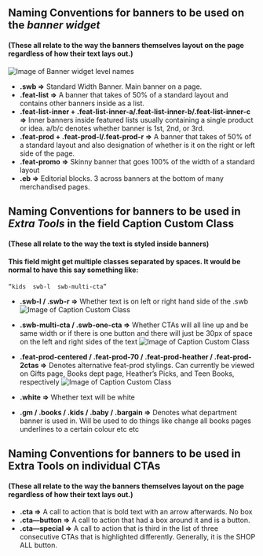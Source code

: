 ## Naming Conventions for banners to be used on the *banner widget*
#### (These all relate to the way the banners themselves layout on the page regardless of how their text lays out.)
![Image of Banner widget level names](https://static.indigoimages.ca/2018/widget-level-names.jpg)

* **.swb =>** Standard Width Banner. Main banner on a page.
* **.feat-list =>** A banner that takes of 50% of a standard layout and contains other banners inside as a list.
* **.feat-list-inner + .feat-list-inner-a/.feat-list-inner-b/.feat-list-inner-c =>** Inner banners inside featured lists usually containing a single product or idea. a/b/c denotes whether banner is 1st, 2nd, or 3rd.
* **.feat-prod + .feat-prod-l/.feat-prod-r =>** A banner that takes of 50% of a standard layout and also designation of whether is it on the right or left side of the page.
* **.feat-promo =>** Skinny banner that goes 100% of the width of a standard layout
* **.eb =>** Editorial blocks. 3 across banners at the bottom of many merchandised pages.


## Naming Conventions for banners to be used in *Extra Tools* in the field Caption Custom Class 
#### (These all relate to the way the text is styled inside banners)
#### This field might get multiple classes separated by spaces. It would be normal to have this say something like: 
```
“kids  swb-l  swb-multi-cta”
```


* **.swb-l / .swb-r =>** Whether text is on left or right hand side of the .swb
![Image of Caption Custom Class](https://static.indigoimages.ca/2018/swb-position-caption-class.jpg)

* **.swb-multi-cta / .swb-one-cta =>** Whether CTAs will all line up and be same width or if there is one button and there will just be 30px of space on the left and right sides of the text
![Image of Caption Custom Class](https://static.indigoimages.ca/2018/swb-number-of-cta-caption-class.jpg)

* **.feat-prod-centered / .feat-prod-70 / .feat-prod-heather / .feat-prod-2ctas =>** Denotes alternative feat-prod stylings. Can currently be viewed on Gifts page, Books dept page, Heather’s Picks, and Teen Books, respectively
![Image of Caption Custom Class](https://static.indigoimages.ca/2018/feat-prod-caption-class.jpg)

* **.white =>** Whether text will be white
* **.gm / .books / .kids / .baby / .bargain =>** Denotes what department banner is used in. Will be used to do things like change all books pages underlines to a certain colour etc etc

## Naming Conventions for banners to be used in Extra Tools on individual CTAs
#### (These all relate to the way the banners themselves layout on the page regardless of how their text lays out.)

* **.cta =>** A call to action that is bold text with an arrow afterwards. No box
* **.cta—button =>** A call to action that had a box around it and is a button.
* **.cta—special =>** A call to action that is third in the list of three consecutive CTAs that is highlighted differently. Generally, it is the SHOP ALL button.
